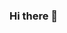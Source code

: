 ### Hi there 👋
<!--
<a href="https://github.com/financieras">
  <img align="top" src="https://github-readme-stats.vercel.app/api?username=financieras&count_private=true&show_icons=true&theme=nord&bg_color=30,e96443,904e95&title_color=fff&text_color=fff" />
  <img align="top" src="https://github-readme-stats.vercel.app/api/top-langs/?username=financieras&layout=compact&theme=nord&bg_color=30,e96443,904e95&title_color=fff&text_color=fff" />
</a>

**financieras/financieras** is a ✨ _special_ ✨ repository because its `README.md` (this file) appears on your GitHub profile.

Here are some ideas to get you started:

- 🔭 I’m currently working on ...
- 🌱 I’m currently learning ...
- 👯 I’m looking to collaborate on ...
- 🤔 I’m looking for help with ...
- 💬 Ask me about ...
- 📫 How to reach me: ...
- 😄 Pronouns: ...
- ⚡ Fun fact: ...
-->
